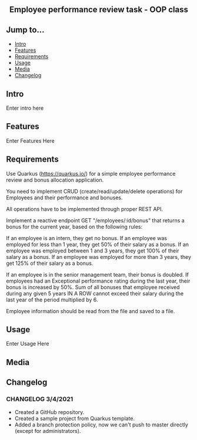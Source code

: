 <div align="center">
  <h2>Employee performance review task - OOP class</h2>
</div>

## Jump to...

  - [Intro](#intro)
  - [Features](#features)
  - [Requirements](#req)
  - [Usage](#usage)
  - [Media](#media)
  - [Changelog](#changelog)
  
## <a name="Intro"></a>Intro

Enter intro here

## <a name="Features"></a>Features

Enter Features Here

## <a name="req"></a>Requirements

Use Quarkus (https://quarkus.io/) for a simple employee performance review and bonus allocation application.

You need to implement CRUD (create/read/update/delete operations) for Employees and their performance and bonuses.

All operations have to be implemented through proper REST API.

Implement a reactive endpoint GET "/employees/:id/bonus" that returns a bonus for the current year, based on the following rules:

If an employee is an intern, they get no bonus.
If an employee was employed for less than 1 year, they get 50% of their salary as a bonus.
If an employee was employed between 1 and 3 years, they get 100% of their salary as a bonus. 
If an employee was employed for more than 3 years, they get 125% of their salary as a bonus.

If an employee is in the senior management team, their bonus is doubled.
If employees had an Exceptional performance rating during the last year, their bonus is increased by 50%.
Sum of all bonuses that employee received during any given 5 years IN A ROW cannot exceed their salary during the last year of the period multiplied by 6.

Employee information should be read from the file and saved to a file. 

## <a name="Usage"></a>Usage

Enter Usage Here

## <a name="Media"></a>Media

<!---
<a target="_blank" href="ENTER IMAGE ">
  <img src="https://github.com/GintasS/JobAds/blob/master/JobAds/Images/image1.JPG" height="350" style="max-width:100%;">
</a>
<blockquote>Default app view(taken in 2/13/2020)</blockquote>
-->

## <a name="Changelog"></a>Changelog

<h3>CHANGELOG 3/4/2021</h3>
<ul>
  <li>Created a GitHub repository.</li>
  <li>Created a sample project from Quarkus template.</li>
  <li>Added a branch protection policy, now we can't push to master directly (except for administrators).</li>
</ul>
